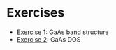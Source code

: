 # Exercises

 - [Exercise 1](exercise1/README.md): GaAs band structure
 - [Exercise 2](exercise2/README.md): GaAs DOS
